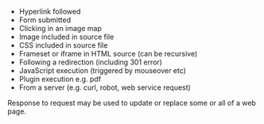 - Hyperlink followed
- Form submitted
- Clicking in an image map
- Image included in source file
- CSS included in source file
- Frameset or iframe in HTML source (can be recursive)
- Following a redirection (including 301 error)
- JavaScript execution (triggered by mouseover etc)
- Plugin execution e.g. pdf
- From a server (e.g. curl, robot, web service request)

Response to request may be used to update or replace some or all of a web page.